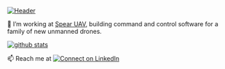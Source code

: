 [![Header](https://spearuav.com/wp-content/themes/Spear/images/header-logo-red.png "Header")](https://some-url.dev/)

🔭 I’m working at [Spear UAV](https://spearuav.com), building command and control software for a family of new unmanned drones.

[![github stats](https://github-readme-stats.vercel.app/api?username=tzuriel-spearuav&show_icons=true)](https://github.com/anuraghazra/github-readme-stats)

📫 Reach me at [![Connect on LinkedIn](https://img.shields.io/badge/--linkedin?label=LinkedIn&logo=LinkedIn&style=social)](https://www.linkedin.com/in/tzuriellampner)

<!--
**tzuriel-spearuav/tzuriel-spearuav** is a ✨ _special_ ✨ repository because its `README.md` (this file) appears on your GitHub profile.

Here are some ideas to get you started:

- 🔭 I’m currently working on ...
- 🌱 I’m currently learning ...
- 👯 I’m looking to collaborate on ...
- 🤔 I’m looking for help with ...
- 💬 Ask me about ...
- 📫 How to reach me: ...
- 😄 Pronouns: ...
- ⚡ Fun fact: ...
-->
